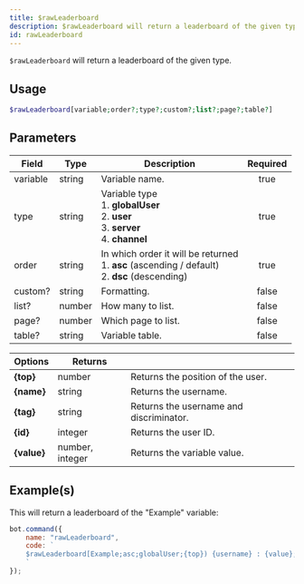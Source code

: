 ```yaml
---
title: $rawLeaderboard
description: $rawLeaderboard will return a leaderboard of the given type.
id: rawLeaderboard
---
```


`$rawLeaderboard` will return a leaderboard of the given type.

## Usage

```php
$rawLeaderboard[variable;order?;type?;custom?;list?;page?;table?]
```

## Parameters

| Field    | Type   | Description                                                                                               | Required |
| -------- | ------ | --------------------------------------------------------------------------------------------------------- | :------: |
| variable | string | Variable name.                                                                                            |   true   |
| type     | string | Variable type <br /> 1. **globalUser** <br /> 2. **user** <br /> 3. **server** <br /> 4. **channel**      |   true   |
| order    | string | In which order it will be returned <br /> 1. **asc** (ascending / default) <br /> 2. **dsc** (descending) |   true   |
| custom?  | string | Formatting.                                                                                               |  false   |
| list?    | number | How many to list.                                                                                         |  false   |
| page?    | number | Which page to list.                                                                                       |  false   |
| table?   | string | Variable table.                                                                                           |  false   |

| Options     | Returns         |                                         |
| ----------- | --------------- | --------------------------------------- |
| **{top}**   | number          | Returns the position of the user.       |
| **{name}**  | string          | Returns the username.                   |
| **{tag}**   | string          | Returns the username and discriminator. |
| **{id}**    | integer         | Returns the user ID.                    |
| **{value}** | number, integer | Returns the variable value.             |

## Example(s)

This will return a leaderboard of the "Example" variable:

```javascript
bot.command({
    name: "rawLeaderboard",
    code: `
    $rawLeaderboard[Example;asc;globalUser;{top}) {username} : {value};10;1;main]
    `
});
```